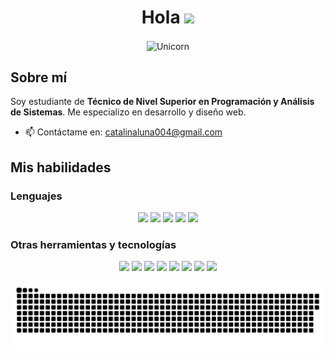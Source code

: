 <h1 align="center"><b>Hola</b> <img src="https://media.giphy.com/media/hvRJCLFzcasrR4ia7z/giphy.gif" width="35"></h1>

<p align="center">
  <img align="center" width="750px" alt="Unicorn" src="https://i.pinimg.com/originals/0b/5c/c0/0b5cc024841accd9a31a7b2daeb0e57b.gif"/>
</p>

## Sobre mí

Soy estudiante de **Técnico de Nivel Superior en Programación y Análisis de Sistemas**. Me especializo en desarrollo y diseño web.

- 📫 Contáctame en: [catalinaluna004@gmail.com](mailto:catalinaluna004@gmail.com)

## Mis habilidades

### Lenguajes
<p align="center">
  <img src="https://img.shields.io/badge/HTML-E34F26?style=for-the-badge&logo=html5&logoColor=white">
  <img src="https://img.shields.io/badge/CSS-%231572B6?style=for-the-badge&logo=css3&logoColor=white">
  <img src="https://img.shields.io/badge/JavaScript-F7DF1E?style=for-the-badge&logo=javascript&logoColor=black">
<!--   <img src="https://img.shields.io/badge/Java-ED8B00?style=for-the-badge&logo=java&logoColor=white"> -->
  <img src="https://img.shields.io/badge/Python-3670A0?style=for-the-badge&logo=python&logoColor=ffdd54">
  <img src="https://img.shields.io/badge/PHP-%23777BB4.svg?style=for-the-badge&logo=php&logoColor=white">
</p>

### Otras herramientas y tecnologías
<p align="center">
  <img src="https://img.shields.io/badge/Trello-%230052CC?style=for-the-badge&logo=trello&logoColor=white"> 
  <img src="https://img.shields.io/badge/GitHub-%23181717?style=for-the-badge&logo=github&logoColor=white">
  <img src="https://img.shields.io/badge/Bitbucket-%230052CC?style=for-the-badge&logo=bitbucket&logoColor=white">
  <img src="https://img.shields.io/badge/MySQL-%234479A1?style=for-the-badge&logo=mysql&logoColor=white">
  <img src="https://img.shields.io/badge/Notion-%23000000.svg?style=for-the-badge&logo=notion&logoColor=white">
  <img src="https://img.shields.io/badge/Aseprite-FFFFFF?style=for-the-badge&logo=Aseprite&logoColor=#7D929E">
  <img src="https://img.shields.io/badge/Canva-%2300C4CC.svg?style=for-the-badge&logo=Canva&logoColor=white">
  <img src="https://img.shields.io/badge/ClipStudioPaint-%23CFD3D3.svg?style=for-the-badge&logo=ClipStudioPaint&logoColor=white">
</p>

<p align="center">
 <img width="1000" src="assets/snake.svg" alt="snake"/>
</p>
<!--
## Estadísticas de GitHub

### Lenguajes más usados
<p align="center">
  <img src="https://github-readme-stats.vercel.app/api/top-langs?username=Nickname&show_icons=true&locale=en&bg_color=0d1117&text_color=ffffff&layout=compact" alt="Lenguajes más usados" />
</p>

### Mis estadísticas
<p align="center">
  <img src="https://github-readme-stats.vercel.app/api?username=CatalinaLuna&show_icons=true&locale=en&bg_color=0d1117&text_color=ffffff" alt="Estadísticas de GitHub" />
  <img src="https://github-readme-streak-stats.herokuapp.com/?user=CatalinaLuna&theme=dark&background=0d1117&date_format=M%20j%5B%2C%20Y%5D" alt="Racha de GitHub" />
</p>

---

✨ _¡Gracias por visitar mi perfil!_ ✨


**CatalinaLuna/CatalinaLuna** is a ✨ _special_ ✨ repository because its `README.md` (this file) appears on your GitHub profile.

Here are some ideas to get you started:

- 🔭 I’m currently working on ...
- 🌱 I’m currently learning ...
- 👯 I’m looking to collaborate on ...
- 🤔 I’m looking for help with ...
- 💬 Ask me about ...
- 📫 How to reach me: ...
- 😄 Pronouns: ...
- ⚡ Fun fact: ...
-->
